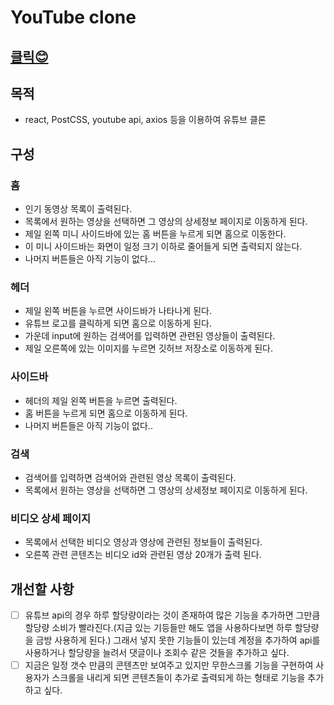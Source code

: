 # YouTube clone

## [클릭😊](https://jeong922.github.io/youtube-clone/)

## 목적

- react, PostCSS, youtube api, axios 등을 이용하여 유튜브 클론

## 구성

### 홈

- 인기 동영상 목록이 출력된다.
- 목록에서 원하는 영상을 선택하면 그 영상의 상세정보 페이지로 이동하게 된다.
- 제일 왼쪽 미니 사이드바에 있는 홈 버튼을 누르게 되면 홈으로 이동한다.
- 이 미니 사이드바는 화면이 일정 크기 이하로 줄어들게 되면 출력되지 않는다.
- 나머지 버튼들은 아직 기능이 없다...

### 헤더

- 제일 왼쪽 버튼을 누르면 사이드바가 나타나게 된다.
- 유튜브 로고를 클릭하게 되면 홈으로 이동하게 된다.
- 가운데 input에 원하는 검색어를 입력하면 관련된 영상들이 출력된다.
- 제일 오른쪽에 있는 이미지를 누르면 깃허브 저장소로 이동하게 된다.

### 사이드바

- 헤더의 제일 왼쪽 버튼을 누르면 출력된다.
- 홈 버튼을 누르게 되면 홈으로 이동하게 된다.
- 나머지 버튼들은 아직 기능이 없다..

### 검색

- 검색어를 입력하면 검색어와 관련된 영상 목록이 출력된다.
- 목록에서 원하는 영상을 선택하면 그 영상의 상세정보 페이지로 이동하게 된다.

### 비디오 상세 페이지

- 목록에서 선택한 비디오 영상과 영상에 관련된 정보들이 출력된다.
- 오른쪽 관련 콘텐츠는 비디오 id와 관련된 영상 20개가 출력 된다.

## 개선할 사항

- [ ] 유튜브 api의 경우 하루 할당량이라는 것이 존재하여 많은 기능을 추가하면 그만큼 할당량 소비가 빨라진다.(지금 있는 기등들만 해도 앱을 사용하다보면 하루 할당량을 금방 사용하게 된다.) 그래서 넣지 못한 기능들이 있는데 계정을 추가하여 api를 사용하거나 할당량을 늘려서 댓글이나 조회수 같은 것들을 추가하고 싶다.
- [ ] 지금은 일정 갯수 만큼의 콘텐츠만 보여주고 있지만 무한스크롤 기능을 구현하여 사용자가 스크롤을 내리게 되면 콘텐츠들이 추가로 출력되게 하는 형태로 기능을 추가하고 싶다.
